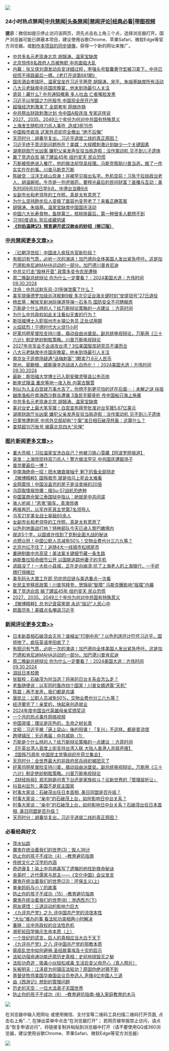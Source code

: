 ![](https://raw.githubusercontent.com/jsvpn/jsproxy/dev/64photo/fqnews-qr.jpg)

<div id="tt">
<h3>24小时热点禁闻|<a href="#%E4%B8%AD%E5%85%B1%E7%A6%81%E9%97%BB%E6%9B%B4%E5%A4%9A%E6%96%87%E7%AB%A0">中共禁闻</a>|<a href="#%E5%9B%BE%E7%89%87%E6%96%B0%E9%97%BB%E6%9B%B4%E5%A4%9A%E6%96%87%E7%AB%A0">头条禁闻</a>|<a href="#%E6%96%B0%E9%97%BB%E8%AF%84%E8%AE%BA%E6%9B%B4%E5%A4%9A%E6%96%87%E7%AB%A0">禁闻评论|<a href="#%E5%BF%85%E7%9C%8B%E7%BB%8F%E5%85%B8%E5%A5%BD%E6%96%87">经典必看</a>|<a href="https://696153.xyz/3" target="_blank">带图视频</a></h3>
<div><b>提示：</b>微信如提示停止访问该网页，须先点击右上角三个点，选择浏览器打开。国产浏览器可能已屏蔽本项目，建议使用谷歌Chrome、苹果Safari、微软Edge等官方浏览器。或<a href="%E5%88%B6%E4%BD%9Cgit%E7%A6%81%E9%97%BB%E9%95%9C%E5%83%8F.md">制作本项目的同步镜像</a>，获得一个新的网址来推广。</div>
<ul>

<li><a href="/cbnews/20240930/2095728.md">中共多名元老现身北京 胡锦涛、温家宝缺席</a></li>
<li><a href="/baitai/20240930/2095691.md">北京惊传8名政府人员被殉职 中共面临大乱</a></li>
<li><a href="/sohnews/20240930/2095671.md">内幕：张又侠刘源发动兵变详细过程，李强头号智囊黄守宏被习拿下，中共已经慌不择路最后一搏。《老灯开讲第681期》</a></li>
<li><a href="/headline/20241001/2095872.md">国庆酒会李瑞环、温家宝坐在习近平两旁 胡锦涛、宋平、朱熔基缺席所有活动</a></li>
<li><a href="/cbnews/20240930/2095825.md">八大元老缺席中共国庆晚宴，他未到场最引人关注</a></li>
<li><a href="/cnnews/20240930/2095669.md">诡异！藏什么? 中共通知撤离 多人吐血 亡者嘴脸发黑</a></li>
<li><a href="/headline/20240930/2095729.md">习近平以举国之力托股市 中国现全民开户潮</a></li>
<li><a href="/ccpdope/20240930/2095629.md">超强经济刺激来了 全部套牢 网络炸锅</a></li>
<li><a href="/baitai/20240930/2095692.md">中共祭出财政刺激计划 令中国A股连涨 专家这样说</a></li>
<li><a href="/topimagenews/20240930/2095677.md">2027、2035、2049三个年份为何对中共国有特殊意义</a></li>
<li><a href="/ssgc/20241001/2095883.md">上海发生随机持刀杀人事件  造成3死15伤</a></li>
<li><a href="/finance/20240930/2095661.md">中国股市疯涨 这家外资却完全撤出 “绝不后悔”</a></li>
<li><a href="/comments/20240930/2095798.md">天亮时分：胡春华复出，习近平退居二线的真正原因？</a></li>
<li><a href="/baitai/20241001/2095875.md">习近平终于意识到问题所在？美媒：大规模刺激计划缺少一个关键因素</a></li>
<li><a href="/cbnews/20240930/2095658.md">湖南财政厅长凶案 嫌犯父亲发声反驳当局造假：没作案动机 见不到儿子遗体</a></li>
<li><a href="/topimagenews/20240930/2095727.md">赢了竞选白宫 输了蹲监45年 纽约变天 民众恐慌</a></li>
<li><a href="/comments/20240930/2095613.md">万斯被拒绝进入餐厅，他的做法却惊呆经理。马斯克帮助川普当选，做了一件实实在在的事。川普马斯克万斯</a></li>
<li><a href="/sohnews/20240930/2095715.md">陈破空：汪洋王岐山现身！并被罕见报出名字。危机空前！习急于拉拢政治老人，胡温婉拒。牛市是一剂虎狼药，要榨光最后的民间财富？直播与互动：美东时间9月30日早9点、中港台当晚9点</a></li>
<li><a href="/topimagenews/20241001/2095951.md">女副市长和老领导的工作照，真是太有意思了</a></li>
<li><a href="/health/20240930/2095702.md">为什么坚持跑步后人变瘦了面容也变苍老了？来看正确答案</a></li>
<li><a href="/headline/20240930/2095779.md">胡锦涛、朱熔基、温家宝缺席中国国庆活动</a></li>
<li><a href="/health/20240930/2095701.md">中国六大长寿食物，鱼排第三，核桃排最后，第一种很多人都想不到</a></li>
<li><a href="/baitai/20240930/2095786.md">习180度调头 背后或藏阴谋</a></li>
<li><b><a href="/comments/20200207/1272816.md" target="_blank">《刘伯温碑记》预言避开武汉肺炎的妙招（修订版）</a></b></li>
</ul>
</div>

<div class="catlist">
<h3><a href="/cbnews/" target="_blank">中共禁闻</a><span><a href="/cbnews/" target="_blank" rel="nofollow">更多文章>></a></span></h3>
<ul>
<li><a href="/cbnews/20241001/2096050.md" target="_blank">〖红朝浮世绘〗中国进入疯狂杀官新阶段？</a></li>
<li><a href="/comments/20241001/2096020.md" target="_blank">有胆识有气质，必听一次的演讲！加巴德向全体美国人发出紧急呼吁。这是加巴德和肯尼迪MAHA运动的一部分。加巴德川普肯尼迪</a></li>
<li><a href="/cbnews/20241001/2096017.md" target="_blank">中共又打击“毁林开垦” 政策多变令农民遭殃</a></li>
<li><a href="/comments/20241001/2096016.md" target="_blank">周二晚副总统辩论 你为什么一定要看？｜2024美国大选｜方伟时间 09.30.2024</a></li>
<li><a href="/cbnews/20241001/2095979.md" target="_blank">沈舟：中共试射东风-31导弹泄露了什么？</a></li>
<li><a href="/cbnews/20241001/2095976.md" target="_blank">美军提康德罗加级巡洋舰剩9艘 多次见证台海关键时刻“安提坦号”27日退役</a></li>
<li><a href="/cbnews/20241001/2095975.md" target="_blank">杨宏基：解放军射洲际弹道导弹一石多鸟 国防安全不可瞎糊弄</a></li>
<li><a href="/comments/20241001/2095938.md" target="_blank">万斯是个什么样的人？给万斯辩论策略的一点建议 ｜方菲时间</a></li>
<li><a href="/cbnews/20241001/2095918.md" target="_blank">为什么中共政权如此关注看似无害的行为？</a></li>
<li><a href="/cbnews/20241001/2095917.md" target="_blank">斯坦福博士入职宿州市乡镇公务员 正处试用期</a></li>
<li><a href="/cbnews/20241001/2095904.md" target="_blank">火焰猛烈！宁德时代大火烧11小时</a></li>
<li><a href="/comments/20241001/2095889.md" target="_blank">好莱坞明星冒险支持川普，撬动自由派堡垒。副总统电视辩论，万斯用《三十六计》制定绝妙制胜策略。川普万斯电视辩论</a></li>
<li><a href="/cbnews/20241001/2095879.md" target="_blank">2027年共军会不会进攻台湾？3位美国智库研究员不谋而合</a></li>
<li><a href="/cbnews/20240930/2095825.md" target="_blank">八大元老缺席中共国庆晚宴，他未到场最引人关注</a></li>
<li><a href="/cbnews/20240930/2095823.md" target="_blank">南京女子逛商场疑遇“话梅刺客” 1颗卖71.6元人民币</a></li>
<li><a href="/comments/20240930/2095785.md" target="_blank">宾州、密歇根、威斯康辛选战进入白热化！｜2024美国大选｜方伟时间 09.30.2024</a></li>
<li><a href="/cbnews/20240930/2095754.md" target="_blank">最新：斯坦福大学博士已入职安徽灵璧县公务员岗</a></li>
<li><a href="/cbnews/20240930/2095753.md" target="_blank">断崖式降温 重庆等地一夜入秋 内蒙古飘雪</a></li>
<li><a href="/comments/20240930/2095745.md" target="_blank">别以为入主白宫就万事大吉了，你想不到更可怕的还在后面⋯｜未解之谜 扶摇</a></li>
<li><a href="/cbnews/20240930/2095738.md" target="_blank">越南渔船在南海西沙群岛遭袭 3渔民手脚骨折 传中国船只海上施暴</a></li>
<li><a href="/cbnews/20240930/2095728.md" target="_blank">中共多名元老现身北京 胡锦涛、温家宝缺席</a></li>
<li><a href="/cbnews/20240930/2095659.md" target="_blank">美对台史上最大笔军援！白宫宣布拜登批准对台军援5.67亿美元</a></li>
<li><a href="/cbnews/20240930/2095658.md" target="_blank">湖南财政厅长凶案 嫌犯父亲发声反驳当局造假：没作案动机 见不到儿子遗体</a></li>
<li><a href="/cbnews/20240930/2095657.md" target="_blank">日童惨遭刺死 中共外交部却称“个案”准日相石破茂怒轰：这算什么？</a></li>
<li><a href="/cbnews/20240930/2095656.md" target="_blank">查禁超10万账号 揭露北京四大“忌惮”</a></li>

</ul>
</div>
<div class="catlist">
<h3><a href="/topimagenews/" target="_blank">图片新闻</a><span><a href="/topimagenews/" target="_blank" rel="nofollow">更多文章>></a></span></h3>
<ul>
<li><a href="/topimagenews/20241001/2096046.md" target="_blank">重大亮相！习拉温家宝洗白自己？他被习铁心雪藏【阿波罗网报道】</a></li>
<li><a href="/topimagenews/20241001/2096045.md" target="_blank">突发：上海惊现持双刀杀人！警方做法罕见 中共国庆遭砸场子</a></li>
<li><a href="/topimagenews/20241001/2096037.md" target="_blank">普京要最后一博？</a></li>
<li><a href="/topimagenews/20241001/2096036.md" target="_blank">中南海绝命一招！把水塘直接抽干 剩下的鱼全部捞走</a></li>
<li><a href="/topimagenews/20241001/2096015.md" target="_blank">【微博精粹】国殇救市 就是怕马上死会太难看</a></li>
<li><a href="/topimagenews/20241001/2096014.md" target="_blank">全网震惊！中国没盖完的房子是没卖掉的20倍</a></li>
<li><a href="/topimagenews/20241001/2096013.md" target="_blank">乌窃取情报惊爆：俄Su-57战机恐绝种</a></li>
<li><a href="/topimagenews/20241001/2095974.md" target="_blank">中国富商佘智江泰国狱中指认：她就是中共间谍</a></li>
<li><a href="/topimagenews/20241001/2095954.md" target="_blank">骇人听闻！“恶鬼”砸车，青海惊魂</a></li>
<li><a href="/topimagenews/20241001/2095953.md" target="_blank">再接再厉，以军炸死真主党第7名领导人</a></li>
<li><a href="/topimagenews/20241001/2095952.md" target="_blank">乌军21岁美女战士毙敌60余人</a></li>
<li><a href="/topimagenews/20241001/2095951.md" target="_blank">女副市长和老领导的工作照，真是太有意思了</a></li>
<li><a href="/topimagenews/20241001/2095950.md" target="_blank">以色列地面战打响？特种部队今天已进入黎巴嫩境内</a></li>
<li><a href="/topimagenews/20241001/2095935.md" target="_blank">就这5个字，以国或许找到了克制全面大战的秘诀</a></li>
<li><a href="/topimagenews/20241001/2095934.md" target="_blank">点燃众怒！中国公职人员减免50%！交物业费也分三六九等？</a></li>
<li><a href="/topimagenews/20241001/2095933.md" target="_blank">北京也扛不住了！追随4大一线城市松绑房市</a></li>
<li><a href="/topimagenews/20241001/2095932.md" target="_blank">重磅制裁中共高官！美法案关键细节藏一条生路</a></li>
<li><a href="/topimagenews/20241001/2095916.md" target="_blank">纳斯鲁拉殒命细节公开 以国能追踪他妻子的手机</a></li>
<li><a href="/topimagenews/20241001/2095903.md" target="_blank">退路没了！一大批小县城，正在走向崩溃;坑了上海老人的上海银行，一手好牌打得稀烂</a></li>
<li><a href="/topimagenews/20240930/2095800.md" target="_blank">美东码头大罢工在即 恐扰供应链与美选重点一次看</a></li>
<li><a href="/topimagenews/20240930/2095751.md" target="_blank">批民主党移民政策！川普骂拜登、贺锦丽“智障” 马斯克曝影响“摇摆”内幕</a></li>
<li><a href="/topimagenews/20240930/2095727.md" target="_blank">赢了竞选白宫 输了蹲监45年 纽约变天 民众恐慌</a></li>
<li><a href="/topimagenews/20240930/2095677.md" target="_blank">2027、2035、2049三个年份为何对中共国有特殊意义</a></li>
<li><a href="/topimagenews/20240930/2095603.md" target="_blank">【微博精粹】总书记音容笑貌 永远“铭记”人民心中</a></li>
<li><a href="/topimagenews/20240930/2095584.md" target="_blank">颜面尽失！美媒点名嘲讽习近平</a></li>

</ul>
</div>
<div class="catlist">
<h3><a href="/comments/" target="_blank">新闻评论</a><span><a href="/comments/" target="_blank" rel="nofollow">更多文章>></a></span></h3>
<ul>
<li><a href="/comments/20241001/2096044.md" target="_blank">日本新首相石破茂会灭共？谁喊出“打倒中共”？以色列连环计吓坏习近平，国师惨了，疯狂英语李阳疯了？</a></li>
<li><a href="/comments/20241001/2096020.md" target="_blank">有胆识有气质，必听一次的演讲！加巴德向全体美国人发出紧急呼吁。这是加巴德和肯尼迪MAHA运动的一部分。加巴德川普肯尼迪</a></li>
<li><a href="/comments/20241001/2096016.md" target="_blank">周二晚副总统辩论 你为什么一定要看？｜2024美国大选｜方伟时间 09.30.2024</a></li>
<li><a href="/comments/20241001/2095991.md" target="_blank">泪目日本校歌</a></li>
<li><a href="/comments/20241001/2095990.md" target="_blank">张智程：石破茂为何当选？将来的日台关系会怎么走？</a></li>
<li><a href="/comments/20241001/2095989.md" target="_blank">老鱼随便说：以军同时轰炸四个国家！川普女婿透露“天机”</a></li>
<li><a href="/comments/20241001/2095988.md" target="_blank">陈碧｜再不发声，我们都是共谋</a></li>
<li><a href="/comments/20241001/2095987.md" target="_blank">唐凯兰：公职人员减免50%，交物业费也分三六九等？</a></li>
<li><a href="/comments/20241001/2095986.md" target="_blank">经济要完了！亲爱的，快起来创造就业</a></li>
<li><a href="/comments/20241001/2095985.md" target="_blank">2024年度中国当代英雄母亲奖颁奖词</a></li>
<li><a href="/comments/20241001/2095983.md" target="_blank">一个月的热点事件网络视频</a></li>
<li><a href="/comments/20241001/2095982.md" target="_blank">中国哭墙：理论是灰色的，生命之树长青</a></li>
<li><a href="/comments/20241001/2095948.md" target="_blank">文昭：习近平被「逼上梁山」後的阳谋！「复兴」不这样，都是耍流氓</a></li>
<li><a href="/comments/20241001/2095947.md" target="_blank">跨境镇压：无远弗届｜中共威胁（1）</a></li>
<li><a href="/comments/20241001/2095938.md" target="_blank">万斯是个什么样的人？给万斯辩论策略的一点建议 ｜方菲时间</a></li>
<li><a href="/comments/20241001/2095913.md" target="_blank">【在英台湾人首度上街支持台湾入联 大陆人香港人并肩声援】</a></li>
<li><a href="/comments/20241001/2095901.md" target="_blank">【国殇75周年 中国民主党等组织在荷兰集会】</a></li>
<li><a href="/comments/20241001/2095890.md" target="_blank">天亮时分：全世界最大的非政府民兵组织被团灭了</a></li>
<li><a href="/comments/20241001/2095889.md" target="_blank">好莱坞明星冒险支持川普，撬动自由派堡垒。副总统电视辩论，万斯用《三十六计》制定绝妙制胜策略。川普万斯电视辩论</a></li>
<li><a href="/comments/20241001/2095881.md" target="_blank">【财经拆局】郑志刚是问责下台还是家族权斗？论新世界的「管理层折让」</a></li>
<li><a href="/comments/20241001/2095847.md" target="_blank">抖音AI豆包：美国不是民主国家</a></li>
<li><a href="/comments/20240930/2095813.md" target="_blank">时事大家谈：石破茂出任日本首相, 美日同盟是否升级？</a></li>
<li><a href="/comments/20240930/2095812.md" target="_blank">时事大家谈：“亲中”的石破茂上台，如何影响日中台关系？</a></li>
<li><a href="/comments/20240930/2095811.md" target="_blank">时事大家谈：“亲中”的石破茂上台，如何影响日中台关系？石破茂出任日本首相, 美日同盟是否升级？</a></li>
<li><a href="/comments/20240930/2095798.md" target="_blank">天亮时分：胡春华复出，习近平退居二线的真正原因？</a></li>

</ul>
</div>

<div class="catlist">
<h3>必看经典好文</h3>
<ul>
<li><a href="/cbnews/20210809/1603030.md" target="_blank">萍水仙踪</a></li>
<li><a href="/topimagenews/20180521/945342.md" target="_blank">魔鬼在统治着我们的世界(3)：毁人36计</a></li>
<li><a href="/comments/20230918/1935212.md" target="_blank">防止你的孩子不成功（4） &#8211;教育避坑指南</a></li>
<li><a href="/tculture/20231208/1971390.md" target="_blank">传统文化之汉字的内涵</a></li>
<li><a href="/topimagenews/20210131/1478453.md" target="_blank">奇迹康复！染上中共病毒写了遗嘱的他找到救命秘诀</a></li>
<li><a href="/comments/20230502/1879311.md" target="_blank">余英时：近代儒家与民主——《文化中国》会议发言</a></li>
<li><a href="/ssgc/20180904/993719.md" target="_blank">魔鬼在统治着我们的世界(23)：环保主义(上)</a></li>
<li><a href="/cbnews/20210518/1548912.md" target="_blank">单亲妈妈与小丫的故事</a></li>
<li><a href="/comments/20231003/1941700.md" target="_blank">防止你的孩子不成功（15）-教育避坑指南</a></li>
<li><a href="/topimagenews/20180527/948714.md" target="_blank">魔鬼在统治着我们的世界(8)：渗透西方(下)</a></li>
<li><a href="/cbnews/20200126/1265515.md" target="_blank">网友感悟：三退运动的影响力巨大</a></li>
<li><a href="/bookonline/20131116/201045.md" target="_blank">《九评共产党》之九 评中国共产党的流氓本性</a></li>
<li><a href="/cbnews/20210428/1535533.md" target="_blank">“大仙”难办的事  看法轮功录相两小时解决</a></li>
<li><a href="/comments/20200705/783271.md" target="_blank">重磅：论中共政权的合法性危机</a></li>
<li><a href="/cbnews/20230821/1923149.md" target="_blank">濒死轮回学揭示生命本质（上）</a></li>
<li><a href="/comments/20200621/1348067.md" target="_blank">一个世纪的谎言，巨人的真相应当大白于天下</a></li>
<li><a href="/bookonline/20131116/201047.md" target="_blank">《九评共产党》之八 评中国共产党的邪教本质</a></li>
<li><a href="/comments/20200618/1346823.md" target="_blank">瘟疫乱世中如何避祸 圣经故事埃及十灾的启示</a></li>
<li><a href="/tculture/20121025/73069.md" target="_blank">法轮功宿命通功能还原历史真相：史前地球毁灭之秘</a></li>
<li><a href="/comments/20220506/1729215.md" target="_blank">法轮功奇迹：吸毒小伙轻松戒毒 生活巨变父母开心（真人照片）</a></li>
<li><a href="/comments/20220531/1739728.md" target="_blank">矢板明夫：江泽民为何镇压法轮功？原因你绝对猜不到</a></li>
<li><a href="/taiwannews/20220804/1767098.md" target="_blank">基督徒牧师美国华裔国会议员参选人 声援4亿中国人三退</a></li>
<li><a href="/cbnews/20211017/1639767.md" target="_blank">由《西游记》想到的管理问题</a></li>
<li><a href="/tculture/20121025/73067.md" target="_blank">历史的天空：一位大法弟子天国世界</a></li>
<li><a href="/comments/20230921/1905929.md" target="_blank">防止你的孩子不成功（6） &#8211;教育避坑指南-植入家庭教育的木马</a></li>

</ul>
</div>

![](https://raw.githubusercontent.com/jsvpn/jsproxy/dev/64photo/fqnews-qr.jpg)

在浏览器中输入短网址 或使用微信、支付宝等二维码工具扫描二维码打开页面, 点击右上角"...", 在弹出菜单中点击“在浏览器打开”； 若网页被举报禁止访问，请点击“恢复申请访问”，将链接复制并粘贴到浏览器中打开（请不要使用QQ或360浏览器，建议使用谷歌Chrome、苹果Safari、微软Edge等官方浏览器）

![](https://raw.githubusercontent.com/jsvpn/jsproxy/dev/64photo/wx.jpg)